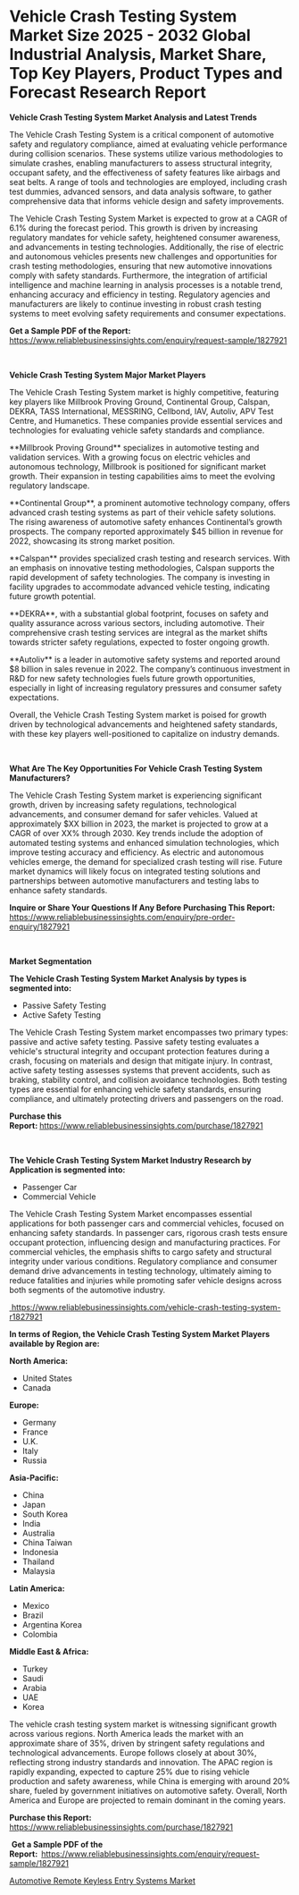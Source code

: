 <p><h1>Vehicle Crash Testing System Market Size 2025 - 2032 Global Industrial Analysis, Market Share, Top Key Players, Product Types and Forecast Research Report</h1></p><p><strong>Vehicle Crash Testing System Market Analysis and Latest Trends</strong></p>
<p><p>The Vehicle Crash Testing System is a critical component of automotive safety and regulatory compliance, aimed at evaluating vehicle performance during collision scenarios. These systems utilize various methodologies to simulate crashes, enabling manufacturers to assess structural integrity, occupant safety, and the effectiveness of safety features like airbags and seat belts. A range of tools and technologies are employed, including crash test dummies, advanced sensors, and data analysis software, to gather comprehensive data that informs vehicle design and safety improvements.</p><p>The Vehicle Crash Testing System Market is expected to grow at a CAGR of 6.1% during the forecast period. This growth is driven by increasing regulatory mandates for vehicle safety, heightened consumer awareness, and advancements in testing technologies. Additionally, the rise of electric and autonomous vehicles presents new challenges and opportunities for crash testing methodologies, ensuring that new automotive innovations comply with safety standards. Furthermore, the integration of artificial intelligence and machine learning in analysis processes is a notable trend, enhancing accuracy and efficiency in testing. Regulatory agencies and manufacturers are likely to continue investing in robust crash testing systems to meet evolving safety requirements and consumer expectations.</p></p>
<p><strong>Get a Sample PDF of the Report:&nbsp;</strong> <a href="https://www.reliablebusinessinsights.com/enquiry/request-sample/1827921?utm_campaign=3385&utm_medium=2&utm_source=Github&utm_content=ia&utm_term=31032025&utm_id=vehicle-crash-testing-system">https://www.reliablebusinessinsights.com/enquiry/request-sample/1827921</a></p>
<p>&nbsp;</p>
<p><strong>Vehicle Crash Testing System Major Market Players</strong></p>
<p><p>The Vehicle Crash Testing System market is highly competitive, featuring key players like Millbrook Proving Ground, Continental Group, Calspan, DEKRA, TASS International, MESSRING, Cellbond, IAV, Autoliv, APV Test Centre, and Humanetics. These companies provide essential services and technologies for evaluating vehicle safety standards and compliance.</p><p>**Millbrook Proving Ground** specializes in automotive testing and validation services. With a growing focus on electric vehicles and autonomous technology, Millbrook is positioned for significant market growth. Their expansion in testing capabilities aims to meet the evolving regulatory landscape.</p><p>**Continental Group**, a prominent automotive technology company, offers advanced crash testing systems as part of their vehicle safety solutions. The rising awareness of automotive safety enhances Continental’s growth prospects. The company reported approximately $45 billion in revenue for 2022, showcasing its strong market position.</p><p>**Calspan** provides specialized crash testing and research services. With an emphasis on innovative testing methodologies, Calspan supports the rapid development of safety technologies. The company is investing in facility upgrades to accommodate advanced vehicle testing, indicating future growth potential.</p><p>**DEKRA**, with a substantial global footprint, focuses on safety and quality assurance across various sectors, including automotive. Their comprehensive crash testing services are integral as the market shifts towards stricter safety regulations, expected to foster ongoing growth.</p><p>**Autoliv** is a leader in automotive safety systems and reported around $8 billion in sales revenue in 2022. The company’s continuous investment in R&D for new safety technologies fuels future growth opportunities, especially in light of increasing regulatory pressures and consumer safety expectations.</p><p>Overall, the Vehicle Crash Testing System market is poised for growth driven by technological advancements and heightened safety standards, with these key players well-positioned to capitalize on industry demands.</p></p>
<p>&nbsp;</p>
<p><strong>What Are The Key Opportunities For Vehicle Crash Testing System Manufacturers?</strong></p>
<p><p>The Vehicle Crash Testing System market is experiencing significant growth, driven by increasing safety regulations, technological advancements, and consumer demand for safer vehicles. Valued at approximately $XX billion in 2023, the market is projected to grow at a CAGR of over XX% through 2030. Key trends include the adoption of automated testing systems and enhanced simulation technologies, which improve testing accuracy and efficiency. As electric and autonomous vehicles emerge, the demand for specialized crash testing will rise. Future market dynamics will likely focus on integrated testing solutions and partnerships between automotive manufacturers and testing labs to enhance safety standards.</p></p>
<p><strong>Inquire or Share Your Questions If Any Before Purchasing This Report:</strong> <a href="https://www.reliablebusinessinsights.com/enquiry/pre-order-enquiry/1827921?utm_campaign=3385&utm_medium=2&utm_source=Github&utm_content=ia&utm_term=31032025&utm_id=vehicle-crash-testing-system">https://www.reliablebusinessinsights.com/enquiry/pre-order-enquiry/1827921</a></p>
<p>&nbsp;</p>
<p><strong>Market Segmentation</strong></p>
<p><strong>The Vehicle Crash Testing System Market Analysis by types is segmented into:</strong></p>
<p><ul><li>Passive Safety Testing</li><li>Active Safety Testing</li></ul></p>
<p><p>The Vehicle Crash Testing System market encompasses two primary types: passive and active safety testing. Passive safety testing evaluates a vehicle's structural integrity and occupant protection features during a crash, focusing on materials and design that mitigate injury. In contrast, active safety testing assesses systems that prevent accidents, such as braking, stability control, and collision avoidance technologies. Both testing types are essential for enhancing vehicle safety standards, ensuring compliance, and ultimately protecting drivers and passengers on the road.</p></p>
<p><strong>Purchase this Report:&nbsp;</strong><a href="https://www.reliablebusinessinsights.com/purchase/1827921?utm_campaign=3385&utm_medium=2&utm_source=Github&utm_content=ia&utm_term=31032025&utm_id=vehicle-crash-testing-system">https://www.reliablebusinessinsights.com/purchase/1827921</a></p>
<p>&nbsp;</p>
<p><strong>The Vehicle Crash Testing System Market Industry Research by Application is segmented into:</strong></p>
<p><ul><li>Passenger Car</li><li>Commercial Vehicle</li></ul></p>
<p><p>The Vehicle Crash Testing System Market encompasses essential applications for both passenger cars and commercial vehicles, focused on enhancing safety standards. In passenger cars, rigorous crash tests ensure occupant protection, influencing design and manufacturing practices. For commercial vehicles, the emphasis shifts to cargo safety and structural integrity under various conditions. Regulatory compliance and consumer demand drive advancements in testing technology, ultimately aiming to reduce fatalities and injuries while promoting safer vehicle designs across both segments of the automotive industry.</p></p>
<p><a href="https://www.reliablebusinessinsights.com/vehicle-crash-testing-system-r1827921?utm_campaign=3385&utm_medium=2&utm_source=Github&utm_content=ia&utm_term=31032025&utm_id=vehicle-crash-testing-system">&nbsp;https://www.reliablebusinessinsights.com/vehicle-crash-testing-system-r1827921</a></p>
<p><strong>In terms of Region, the Vehicle Crash Testing System Market Players available by Region are:</strong></p>
<p>
    <p> <strong> North America: </strong>
        <ul>
            <li>United States</li>
            <li>Canada</li>
        </ul>
        </p> 
    <p> <strong> Europe: </strong>
        <ul>
            <li>Germany</li>
            <li>France</li>
            <li>U.K.</li>
            <li>Italy</li>
            <li>Russia</li>
        </ul>
        </p> 
    <p> <strong> Asia-Pacific: </strong>
        <ul>
            <li>China</li>
            <li>Japan</li>
            <li>South Korea</li>
            <li>India</li>
            <li>Australia</li>
            <li>China Taiwan</li>
            <li>Indonesia</li>
            <li>Thailand</li>
            <li>Malaysia</li>
        </ul>
        </p> 
    <p> <strong> Latin America: </strong>
        <ul>
            <li>Mexico</li>
            <li>Brazil</li>
            <li>Argentina Korea</li>
            <li>Colombia</li>
        </ul>
        </p> 
    <p> <strong> Middle East & Africa: </strong>
        <ul>
            <li>Turkey</li>
            <li>Saudi</li>
            <li>Arabia</li>
            <li>UAE</li>
            <li>Korea</li>
        </ul>
    </p>
    </p>
<p><p>The vehicle crash testing system market is witnessing significant growth across various regions. North America leads the market with an approximate share of 35%, driven by stringent safety regulations and technological advancements. Europe follows closely at about 30%, reflecting strong industry standards and innovation. The APAC region is rapidly expanding, expected to capture 25% due to rising vehicle production and safety awareness, while China is emerging with around 20% share, fueled by government initiatives on automotive safety. Overall, North America and Europe are projected to remain dominant in the coming years.</p></p>
<p><strong>Purchase this Report: </strong><a href="https://www.reliablebusinessinsights.com/purchase/1827921?utm_campaign=3385&utm_medium=2&utm_source=Github&utm_content=ia&utm_term=31032025&utm_id=vehicle-crash-testing-system">https://www.reliablebusinessinsights.com/purchase/1827921</a></p>
<p>&nbsp;<strong>Get a Sample PDF of the Report:&nbsp;&nbsp;</strong><a href="https://www.reliablebusinessinsights.com/enquiry/request-sample/1827921?utm_campaign=3385&utm_medium=2&utm_source=Github&utm_content=ia&utm_term=31032025&utm_id=vehicle-crash-testing-system">https://www.reliablebusinessinsights.com/enquiry/request-sample/1827921</a></p>
<p><strong></strong></p>
<p><p><a href="https://github.com/sderolza/Market-Research-Report-List-1/blob/main/automotive-remote-keyless-entry-systems-market.md?utm_campaign=3385&utm_medium=2&utm_source=Github&utm_content=ia&utm_term=31032025&utm_id=vehicle-crash-testing-system">Automotive Remote Keyless Entry Systems Market</a></p></p>